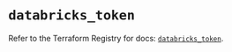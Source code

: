 # `databricks_token`

Refer to the Terraform Registry for docs: [`databricks_token`](https://registry.terraform.io/providers/databricks/databricks/1.36.0/docs/resources/token).
